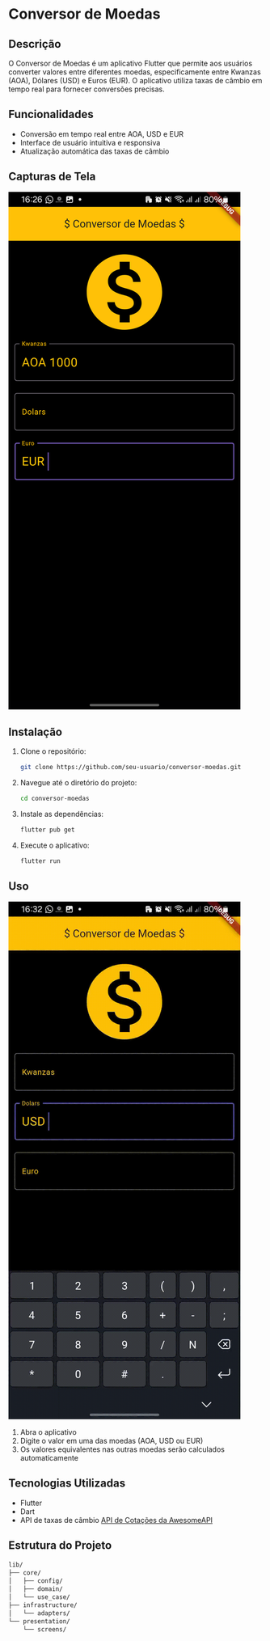 
# Conversor de Moedas

## Descrição

O Conversor de Moedas é um aplicativo Flutter que permite aos usuários converter valores entre diferentes moedas, especificamente entre Kwanzas (AOA), Dólares (USD) e Euros (EUR). O aplicativo utiliza taxas de câmbio em tempo real para fornecer conversões precisas.


## Funcionalidades

- Conversão em tempo real entre AOA, USD e EUR
- Interface de usuário intuitiva e responsiva
- Atualização automática das taxas de câmbio


## Capturas de Tela

![tela principal](image.png)


## Instalação
1. Clone o repositório:
   ```bash
   git clone https://github.com/seu-usuario/conversor-moedas.git
   ```

2. Navegue até o diretório do projeto:
   ```bash
   cd conversor-moedas
   ```
3. Instale as dependências:
   ```bash
   flutter pub get
   ```

4. Execute o aplicativo:
   ```bash
   flutter run
   ```

## Uso

![Demonstração do Conversor de Moedas](./assets/Screen_recording_20241018_163218.gif)

1. Abra o aplicativo
2. Digite o valor em uma das moedas (AOA, USD ou EUR)
3. Os valores equivalentes nas outras moedas serão calculados automaticamente

## Tecnologias Utilizadas

- Flutter
- Dart
- API de taxas de câmbio  [API de Cotações da AwesomeAPI](https://docs.awesomeapi.com.br/api-de-moedas) 

## Estrutura do Projeto

```
lib/
├── core/
│   ├── config/
│   ├── domain/
│   └── use_case/
├── infrastructure/
│   └── adapters/
└── presentation/
    └── screens/
```
